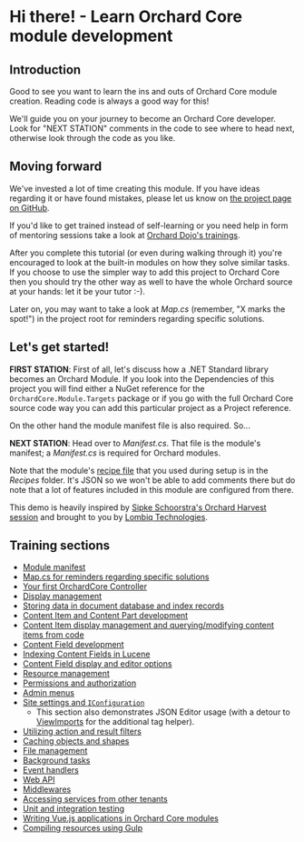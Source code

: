# Hi there! - Learn Orchard Core module development



## Introduction

Good to see you want to learn the ins and outs of Orchard Core module creation. Reading code is always a good way for this!

We'll guide you on your journey to become an Orchard Core developer. Look for "NEXT STATION" comments in the code to see where to head next, otherwise look through the code as you like.


## Moving forward

We've invested a lot of time creating this module. If you have ideas regarding it or have found mistakes, please let us know on [the project page on GitHub](https://github.com/Lombiq/Orchard-Training-Demo-Module).

If you'd like to get trained instead of self-learning or you need help in form of mentoring sessions take a look at [Orchard Dojo's trainings](https://orcharddojo.net/orchard-training).

After you complete this tutorial (or even during walking through it) you're encouraged to look at the built-in modules on how they solve similar tasks. If you choose to use the simpler way to add this project to Orchard Core then you should try the other way as well to have the whole Orchard source at your hands: let it be your tutor :-).

Later on, you may want to take a look at *Map.cs* (remember, "X marks the spot!") in the project root for reminders regarding specific solutions.


## Let's get started!

**FIRST STATION**: First of all, let's discuss how a .NET Standard library becomes an Orchard Module. If you look into the Dependencies of this project you will find either a NuGet reference for the `OrchardCore.Module.Targets` package or if you go with the full Orchard Core source code way you can add this particular project as a Project reference.

On the other hand the module manifest file is also required. So...

**NEXT STATION**: Head over to *Manifest.cs*. That file is the module's manifest; a *Manifest.cs* is required for Orchard modules.

Note that the module's [recipe file](https://docs.orchardcore.net/en/latest/docs/reference/modules/Recipes/) that you used during setup is in the *Recipes* folder. It's JSON so we won't be able to add comments there but do note that a lot of features included in this module are configured from there.

This demo is heavily inspired by [Sipke Schoorstra's Orchard Harvest session](http://www.youtube.com/watch?v=MH9mcodTX-U) and brought to you by [Lombiq Technologies](https://lombiq.com/).


## Training sections

* [Module manifest](Manifest.cs)
* [Map.cs for reminders regarding specific solutions](Map.cs)
* [Your first OrchardCore Controller](Controllers/YourFirstOrchardCoreController.cs)
* [Display management](Controllers/DisplayManagementController.cs)
* [Storing data in document database and index records](Controllers/DatabaseStorageController.cs)
* [Content Item and Content Part development](Models/PersonPart.cs)
* [Content Item display management and querying/modifying content items from code](Controllers/PersonListController.cs)
* [Content Field development](Fields/ColorField.cs)
* [Indexing Content Fields in Lucene](Indexing/ColorFieldIndexHandler.cs)
* [Content Field display and editor options](Views/ColorField.Option.cshtml)
* [Resource management](ResourceManifest.cs)
* [Permissions and authorization](Controllers/AuthorizationController.cs)
* [Admin menus](Controllers/AdminController.cs)
* [Site settings and `IConfiguration`](Controllers/SiteSettingsController.cs)
  * This section also demonstrates JSON Editor usage (with a detour to [ViewImports](Views/_ViewImports.cshtml) for the additional tag helper).
* [Utilizing action and result filters](Filters/ShapeInjectionFilter.cs)
* [Caching objects and shapes](Controllers/CacheController.cs)
* [File management](Controllers/FileManagementController.cs)
* [Background tasks](Services/DemoBackgroundTask.cs)
* [Event handlers](Events/LoginGreeting.cs)
* [Web API](Controllers/ApiController.cs)
* [Middlewares](Middlewares/RequestLoggingMiddleware.cs)
* [Accessing services from other tenants](Controllers/CrossTenantServicesController.cs)
* [Unit and integration testing](Services/TestedService.cs)
* [Writing Vue.js applications in Orchard Core modules](Controllers/VueJsController.cs)
* [Compiling resources using Gulp](Gulpfile.js)
